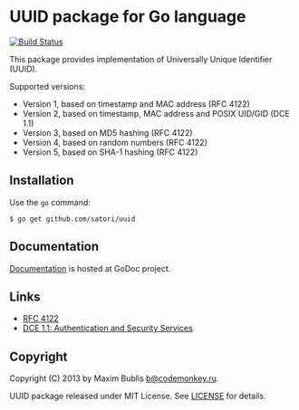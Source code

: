 # UUID package for Go language

[![Build Status](https://secure.travis-ci.org/satori/uuid.png)](http://travis-ci.org/satori/uuid)

This package provides implementation of Universally Unique Identifier (UUID).

Supported versions:
* Version 1, based on timestamp and MAC address (RFC 4122)
* Version 2, based on timestamp, MAC address and POSIX UID/GID (DCE 1.1)
* Version 3, based on MD5 hashing (RFC 4122)
* Version 4, based on random numbers (RFC 4122)
* Version 5, based on SHA-1 hashing (RFC 4122)

## Installation

Use the `go` command:

	$ go get github.com/satori/uuid

## Documentation

[Documentation](http://godoc.org/github.com/satori/uuid) is hosted at GoDoc project.

## Links
* [RFC 4122](http://tools.ietf.org/html/rfc4122)
* [DCE 1.1: Authentication and Security Services](http://pubs.opengroup.org/onlinepubs/9696989899/chap5.htm#tagcjh_08_02_01_01)

## Copyright

Copyright (C) 2013 by Maxim Bublis <b@codemonkey.ru>.

UUID package released under MIT License. See [LICENSE](https://github.com/satori/uuid/blob/master/LICENSE) for details.
